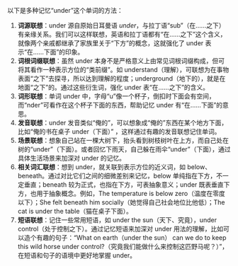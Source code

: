 以下是多种记忆“under”这个单词的方法：
1. **词源联想**：under 源自原始日耳曼语 *under*，与拉丁语“sub”（在……之下）有亲缘关系。我们可以这样联想，英语和拉丁语都有“在……之下”这个含义，就像两个亲戚都继承了家族里关于“下方”的概念，这就强化了 under 表示“在……下面”的印象。
2. **词根词缀联想**：虽然 under 本身不是严格意义上由常见词根词缀构成，但可将其看作一种表示方位的“类前缀”。如 understand（理解），可联想为在事物表面“之下”去探寻，所以达到理解的程度；underground（地下的），就是在地面“之下”的。通过这些衍生词，强化 under 表“在……之下”的含义。
3. **词形联想**：单词 under 中，字母“u”像一个杯子，倒扣时下面会有空间，而“nder”可看作在这个杯子下面的东西，帮助记忆 under 有“在……下面”的意思。
4. **发音联想**：under 发音类似“俺的”，可以想象成“俺的”东西在某个地方下面，比如“俺的书在桌子 under（下面）” ，这样通过有趣的发音联想记住单词。
5. **场景联想**：想象自己站在一棵大树下，抬头看到树枝树叶在上方，而自己处在树的“under”（下面）。或者回忆下雨天，自己躲在雨伞“under”（下面），通过具体生活场景来加深对 under 的记忆。
6. **相关词汇联想**：想到 under，就关联到表示方位的近义词，如 below、beneath。通过对比它们之间的细微差别来记忆，below 单纯指在下方，不一定垂直；beneath 较为正式，也指在下方，可表抽象意义；under 既表垂直下方，也用于抽象概念。例如，The temperature is below zero（温度在零度以下）；She felt beneath him socially（她觉得自己社会地位比他低）；The cat is under the table（猫在桌子下面）。
7. **短语联想**：记住一些常用短语，如 under the sun（天下、究竟），under control（处于控制之下）。通过记忆短语来加深对 under 用法的理解，比如可以造个有趣的句子：“What on earth（under the sun） can we do to keep this wild horse under control?（究竟我们能做什么来控制这匹野马呢？）”，在短语和句子的语境中更好地掌握 under。 